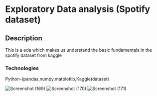 # Exploratory Data analysis (Spotify dataset)

## Description
This is a eda which makes us understand the basic fundamentals in the spotify dataset from kaggle

### Technologies
Python-(pandas,numpy,matplotlib,Kaggle(dataset)

![Screenshot (169)](https://user-images.githubusercontent.com/90571547/184940314-39de83d9-ff35-48a0-92ec-619277e5ea7f.png)
![Screenshot (170)](https://user-images.githubusercontent.com/90571547/184940321-8c2003bc-db6a-4aed-9451-5fdb2aec290e.png)
![Screenshot (171)](https://user-images.githubusercontent.com/90571547/184940325-542e1e52-d306-49e8-86e7-943891bbdff4.png)
